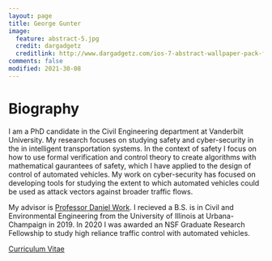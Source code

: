 ```yaml
---
layout: page
title: George Gunter
image:
  feature: abstract-5.jpg
  credit: dargadgetz
  creditlink: http://www.dargadgetz.com/ios-7-abstract-wallpaper-pack-for-iphone-5-and-ipod-touch-retina/
comments: false
modified: 2021-30-08
---
```


# Biography

I am a PhD candidate in the Civil Engineering department at Vanderbilt University. My research focuses on studying safety and cyber-security in the in intelligent transportation systems. In the context of safety I focus on how to use formal verification and control theory to create algorithms with mathematical gaurantees of safety, which I have applied to the design of control of automated vehicles. My work on cyber-security has focused on developing tools for studying the extent to which automated vehicles could be used as attack vectors against broader traffic flows.


My advisor is [Professor Daniel Work](https://my.vanderbilt.edu/danwork/). I recieved a B.S. is in Civil and Environmental Engineering from the University of Illinois at Urbana-Champaign in 2019. In 2020 I was awarded an NSF Graduate Research Fellowship to study high reliance traffic control with automated vehicles.


<div markdown="0"><a href="{{ site.url }}/download/George_Gunter_resume.pdf" class="btn btn-success">Curriculum Vitae</a></div>

